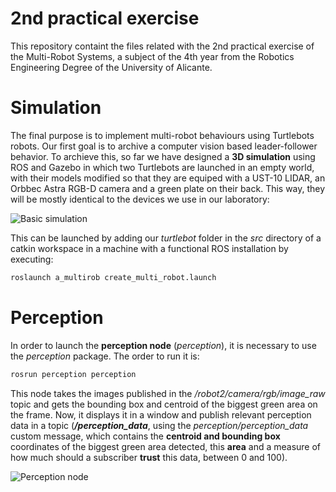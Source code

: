 # 2nd practical exercise
This repository containt the files related with the 2nd practical exercise of the Multi-Robot Systems, a subject of the 4th year from the Robotics Engineering Degree of the University of Alicante.

# Simulation
The final purpose is to implement multi-robot behaviours using Turtlebots robots. Our first goal is to archive a computer vision based leader-follower behavior. To archieve this, so far we have designed a **3D simulation** using ROS and Gazebo in which two Turtlebots are launched in an empty world, with their models modified so that they are equiped with a UST-10 LIDAR, an Orbbec Astra RGB-D camera and a green plate on their back. This way, they will be mostly identical to the devices we use in our laboratory:

![Basic simulation](https://github.com/sistemas-multirobot-grupo-2/practica-2/blob/master/multimedia/plain_simulation.png "Basic simulation")

This can be launched by adding our *turtlebot* folder in the *src* directory of a catkin workspace in a machine with a functional ROS installation by executing:
```bash
roslaunch a_multirob create_multi_robot.launch
```

# Perception
In order to launch the **perception node** (*perception*), it is necessary to use the *perception* package. The order to run it is:
```bash
rosrun perception perception
```
This node takes the images published in the */robot2/camera/rgb/image_raw* topic and gets the bounding box and centroid of the biggest green area on the frame. Now, it displays it in a window and publish relevant perception data in a topic (***/perception_data***, using the *perception/perception_data* custom message, which contains the **centroid and bounding box** coordinates of the biggest green area detected, this **area** and a measure of how much should a subscriber **trust** this data, between 0 and 100).

![Perception node](https://github.com/sistemas-multirobot-grupo-2/practica-2/blob/master/multimedia/perception.png "Perception node")

